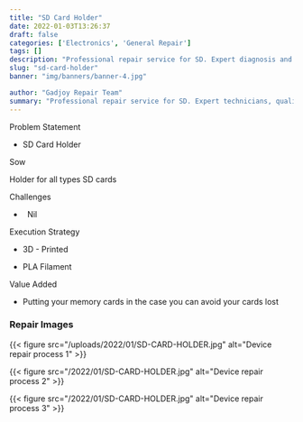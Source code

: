 ```yaml
---
title: "SD Card Holder"
date: 2022-01-03T13:26:37
draft: false
categories: ['Electronics', 'General Repair']
tags: []
description: "Professional repair service for SD. Expert diagnosis and quality repairs in Bangalore."
slug: "sd-card-holder"
banner: "img/banners/banner-4.jpg"

author: "Gadjoy Repair Team"
summary: "Professional repair service for SD. Expert technicians, quality parts, warranty included."
---
```


Problem Statement 

- SD Card Holder

Sow

Holder for all types SD cards

Challenges

- &nbsp; Nil

Execution Strategy 

- 3D - Printed 

- PLA Filament

Value Added

- Putting your memory cards in the case you can avoid your cards lost

### Repair Images

{{< figure src="/uploads/2022/01/SD-CARD-HOLDER.jpg" alt="Device repair process 1" >}}

{{< figure src="/2022/01/SD-CARD-HOLDER.jpg" alt="Device repair process 2" >}}

{{< figure src="/2022/01/SD-CARD-HOLDER.jpg" alt="Device repair process 3" >}}

